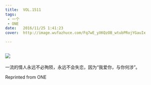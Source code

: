 ```yaml
---
title:	VOL.1511
tags:
 - 一个
 - ONE
date:	2016/11/25 1:41:23
cover:	http://image.wufazhuce.com/Fq7wE_yXKQzOB_wtubPRojYGauIx

---
```

![](http://image.wufazhuce.com/Fq7wE_yXKQzOB_wtubPRojYGauIx)
---

一流的情人永远不必殉陨，永远不会失恋，因为“我爱你，与你何涉”。
 
Reprinted from ONE
